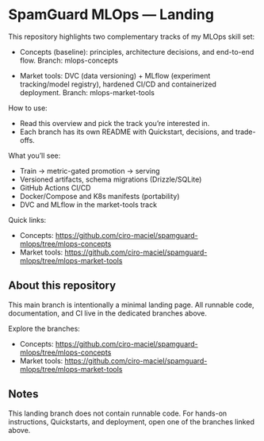 # SpamGuard MLOps — Landing

This repository highlights two complementary tracks of my MLOps skill set:

- Concepts (baseline): principles, architecture decisions, and end-to-end flow.
  Branch: mlops-concepts

- Market tools: DVC (data versioning) + MLflow (experiment tracking/model registry),
  hardened CI/CD and containerized deployment.
  Branch: mlops-market-tools

How to use:

- Read this overview and pick the track you’re interested in.
- Each branch has its own README with Quickstart, decisions, and trade-offs.

What you’ll see:

- Train → metric-gated promotion → serving
- Versioned artifacts, schema migrations (Drizzle/SQLite)
- GitHub Actions CI/CD
- Docker/Compose and K8s manifests (portability)
- DVC and MLflow in the market-tools track

Quick links:

- Concepts: https://github.com/ciro-maciel/spamguard-mlops/tree/mlops-concepts
- Market tools: https://github.com/ciro-maciel/spamguard-mlops/tree/mlops-market-tools

## About this repository

This main branch is intentionally a minimal landing page. All runnable code, documentation, and CI live in the dedicated branches above.

Explore the branches:

- Concepts: https://github.com/ciro-maciel/spamguard-mlops/tree/mlops-concepts
- Market tools: https://github.com/ciro-maciel/spamguard-mlops/tree/mlops-market-tools

## Notes

This landing branch does not contain runnable code. For hands-on instructions, Quickstarts, and deployment, open one of the branches linked above.
